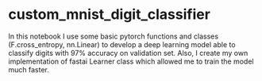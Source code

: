 # custom_mnist_digit_classifier
In this notebook I use some basic pytorch functions and classes (F.cross_entropy, nn.Linear) to develop a deep learning model able to classify digits with 97% accuracy on validation set.
Also, I create my own implementation of fastai Learner class which allowed me to train the model much faster.
